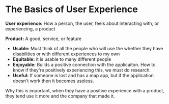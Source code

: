 # The Basics of User Experience

**User experience:** How a person, the user, feels about interacting with, or experiencing, a product

**Product:** A good, service, or feature

- **Usable:** Must think of all the people who will use the whether they have disabilities or with different experiences to my own
- **Equitable:** it is usable to many different people
- **Enjoyable:** Builds a positive connection with the applicaiton. How to know if they're positively experiencing this, we must do research.
- **Useful:** If someone is lost and has a map app, but if the application doesn't work then it becomes useless.

Why this is important, when they have a positive experience with a product, they tend use it more and the company that made it.
